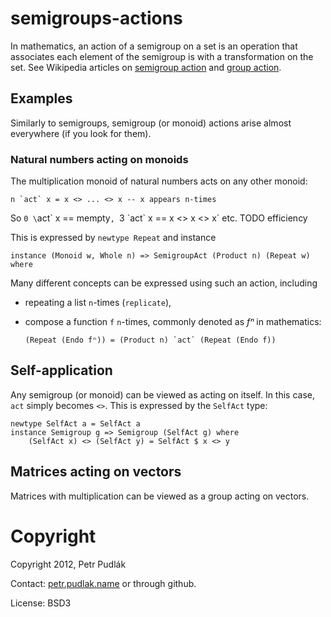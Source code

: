 # semigroups-actions

In mathematics, an action of a semigroup on a set is an operation that
associates each element of the semigroup is with a transformation on the set.
See Wikipedia articles on
[semigroup action](http://en.wikipedia.org/wiki/Semigroup_action) and
[group action](http://en.wikipedia.org/wiki/Group_action).

## Examples

Similarly to semigroups, semigroup (or monoid) actions arise almost everywhere (if you look for them).

### Natural numbers acting on monoids

The multiplication monoid of natural numbers acts on any other monoid:

    n `act` x = x <> ... <> x -- x appears n-times

So `0 \`act\` x == mempty`, `3 \`act\` x == x <> x <> x` etc. TODO efficiency

This is expressed by `newtype Repeat` and instance

    instance (Monoid w, Whole n) => SemigroupAct (Product n) (Repeat w) where

Many different concepts can be expressed using such an action, including

- repeating a list `n`-times (`replicate`),
- compose a function `f` `n`-times, commonly denoted as _fⁿ_ in mathematics:

      (Repeat (Endo fⁿ)) = (Product n) `act` (Repeat (Endo f))

## Self-application

Any semigroup (or monoid) can be viewed as acting on itself. In this case, `act` simply becomes `<>`. This is expressed by the `SelfAct` type:

    newtype SelfAct a = SelfAct a
    instance Semigroup g => Semigroup (SelfAct g) where
        (SelfAct x) <> (SelfAct y) = SelfAct $ x <> y

## Matrices acting on vectors

Matrices with multiplication can be viewed as a group acting on vectors.

# Copyright

Copyright 2012, Petr Pudlák

Contact: [petr.pudlak.name](http://petr.pudlak.name/) or through github.

License: BSD3
